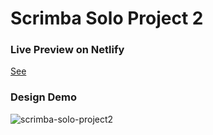 # Scrimba Solo Project 2


### Live Preview on Netlify

[See](https://glittery-tanuki-d1086c.netlify.app/)

### Design Demo

![scrimba-solo-project2](https://user-images.githubusercontent.com/56123405/196995034-4946b228-7c70-4ef9-89d0-df3530b1238f.png)

